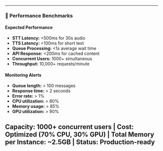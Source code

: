 ---

### 🎯 Performance Benchmarks

#### Expected Performance

* **STT Latency:** <500ms for 30s audio
* **TTS Latency:** <100ms for short text
* **Queue Processing:** <1s average wait time
* **API Response:** <200ms for cached content
* **Concurrent Users:** 1000+ simultaneous
* **Throughput:** 10,000+ requests/minute

#### Monitoring Alerts

* **Queue length:** > 100 messages
* **Response time:** > 2 seconds
* **Error rate:** > 1%
* **CPU utilization:** > 80%
* **Memory usage:** > 85%
* **GPU utilization:** > 90%

## Capacity: 1000+ concurrent users | Cost: Optimized (70% CPU, 30% GPU) | Total Memory per Instance: ~2.5GB | Status: Production-ready
